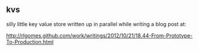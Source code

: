 kvs
---

silly little key value store written up in parallel while writing a blog post
at:

http://rlgomes.github.com/work/writings/2012/10/21/18.44-From-Prototype-To-Production.html


